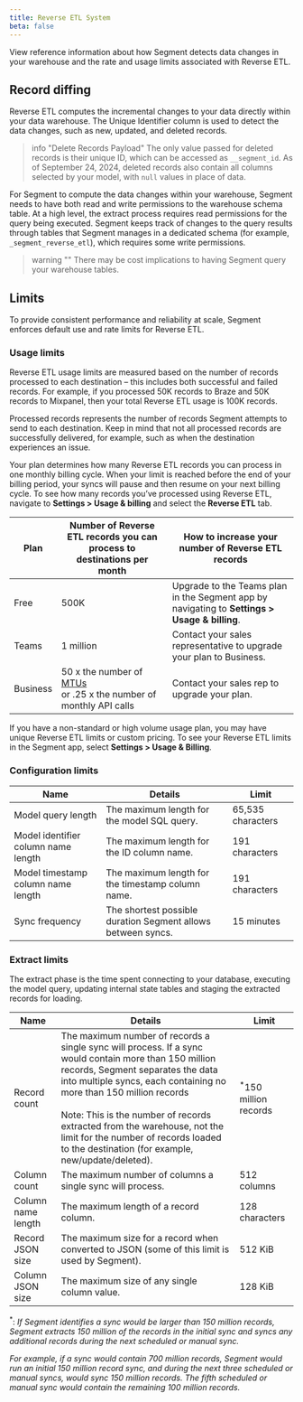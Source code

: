 ```yaml
---
title: Reverse ETL System
beta: false 
---
```


View reference information about how Segment detects data changes in your warehouse and the rate and usage limits associated with Reverse ETL. 

## Record diffing
Reverse ETL computes the incremental changes to your data directly within your data warehouse. The Unique Identifier column is used to detect the data changes, such as new, updated, and deleted records.

> info "Delete Records Payload"
> The only value passed for deleted records is their unique ID, which can be accessed as `__segment_id`. As of September 24, 2024, deleted records also contain all columns selected by your model, with `null` values in place of data.  

For Segment to compute the data changes within your warehouse, Segment needs to have both read and write permissions to the warehouse schema table. At a high level, the extract process requires read permissions for the query being executed. Segment keeps track of changes to the query results through tables that Segment manages in a dedicated schema (for example, `_segment_reverse_etl`), which requires some write permissions.

> warning ""
> There may be cost implications to having Segment query your warehouse tables.

## Limits
To provide consistent performance and reliability at scale, Segment enforces default use and rate limits for Reverse ETL.

### Usage limits
Reverse ETL usage limits are measured based on the number of records processed to each destination – this includes both successful and failed records. For example, if you processed 50K records to Braze and 50K records to Mixpanel, then your total Reverse ETL usage is 100K records.

Processed records represents the number of records Segment attempts to send to each destination. Keep in mind that not all processed records are successfully delivered, for example, such as when the destination experiences an issue.

Your plan determines how many Reverse ETL records you can process in one monthly billing cycle. When your limit is reached before the end of your billing period, your syncs will pause and then resume on your next billing cycle. To see how many records you’ve processed using Reverse ETL, navigate to **Settings > Usage & billing** and select the **Reverse ETL** tab.

Plan | Number of Reverse ETL records you can process to destinations per month | How to increase your number of Reverse ETL records
---- | --------------------------------------------------------------------------- | ---------------------------------------------------
Free | 500K | Upgrade to the Teams plan in the Segment app by navigating to **Settings > Usage & billing**.
Teams | 1 million | Contact your sales representative to upgrade your plan to Business.
Business | 50 x the number of [MTUs](/docs/guides/usage-and-billing/mtus-and-throughput/#what-is-an-mtu) <br>or .25 x the number of monthly API calls | Contact your sales rep to upgrade your plan.

If you have a non-standard or high volume usage plan, you may have unique Reverse ETL limits or custom pricing. To see your Reverse ETL limits in the Segment app, select **Settings > Usage & Billing**.

### Configuration limits

Name | Details | Limit
--------- | ------- | ------
Model query length | The maximum length for the model SQL query. | 65,535 characters
Model identifier column name length | The maximum length for the ID column name. | 191 characters
Model timestamp column name length | The maximum length for the timestamp column name. | 191 characters
Sync frequency | The shortest possible duration Segment allows between syncs. | 15 minutes

### Extract limits
The extract phase is the time spent connecting to your database, executing the model query, updating internal state tables and staging the extracted records for loading.

Name | Details | Limit
----- | ------- | ------
Record count | The maximum number of records a single sync will process. If a sync would contain more than 150 million records, Segment separates the data into multiple syncs, each containing no more than 150 million records <br><br> Note: This is the number of records extracted from the warehouse, not the limit for the number of records loaded to the destination (for example, new/update/deleted). | <sup>*</sup>150 million records
Column count | The maximum number of columns a single sync will process. | 512 columns
Column name length | The maximum length of a record column. | 128 characters
Record JSON size | The maximum size for a record when converted to JSON (some of this limit is used by Segment). | 512 KiB
Column JSON size | The maximum size of any single column value. | 128 KiB

<sup>*</sup>: _If Segment identifies a sync would be larger than 150 million records, Segment extracts 150 million of the records in the initial sync and syncs any additional records during the next scheduled or manual sync._ 

_For example, if a sync would contain 700 million records, Segment would run an initial 150 million record sync, and during the next three scheduled or manual syncs, would sync 150 million records. The fifth scheduled or manual sync would contain the remaining 100 million records._ 
